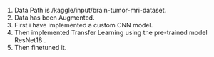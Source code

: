 1) Data Path is /kaggle/input/brain-tumor-mri-dataset.
2) Data has been Augmented.
3) First i have implemented a custom CNN model.
4) Then implemented Transfer Learning using the pre-trained model ResNet18 .
5) Then finetuned it.
